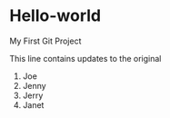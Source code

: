 # Hello-world
My First Git Project

This line contains updates to the original
1) Joe
2) Jenny
3) Jerry
4) Janet
